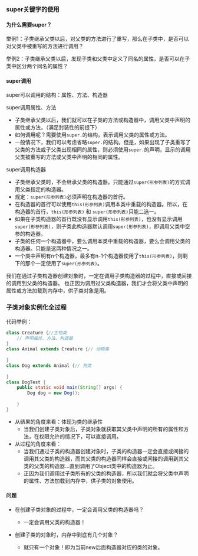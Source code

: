 ### super关键字的使用

#### 为什么需要super？
举例1：子类继承父类以后，对父类的方法进行了重写，那么在子类中，是否可以对父类中被重写的方法进行调用？

举例2：子类继承父类以后，发现子类和父类中定义了同名的属性，是否可以在子类中区分两个同名的属性？

#### super调用
super可以调用的结构：属性、方法、构造器

super调用属性、方法
* 子类继承父类以后，我们就可以在子类的方法或构造器中，调用父类中声明的属性或方法，（满足封装性的前提下）
* 如何调用呢？需要使用`super.`的结构，表示调用父类的属性或方法。
* 一般情况下，我们可以考虑省略`super.`的结构。但是，如果出现了子类重写了父类的方法或子父类出现相同的属性，则必须使用`super.`的声明，显示的调用父类被重写的方法或父类中声明的相同的属性。

super调用构造器
* 子类继承父类时，不会继承父类的构造器。只能通过`super(形参列表)`的方式调用父类指定的构造器。
* 规定：`super(形参列表)`必须声明在构造器的首行。
* 在构造器的首行可以使用`this(形参列表)`调用本类中重载的构造器。所以，在构造器的首行，`this(形参列表)` 和 `super(形参列表)`只能二选一。
* 如果在子类构造器的首行既没有显示调用`this(形参列表)`，也没有显示调用 `super(形参列表)`，则子类此构造器默认调用`super(形参列表)`，即调用父类中空参的构造器。
* 子类的任何一个构造器中，要么调用本类中重载的构造器，要么会调用父类的构造器。只能是这两种情况之一。
* 一个类中声明有n个构造器，最多有n-1个构造器使用了`this(形参列表)`，则剩下的那个一定使用了`super(形参列表)`。

我们在通过子类构造器创建对象时，一定在调用子类构造器的过程中，直接或间接的调用到父类的构造器。
也正因为调用过父类构造器，我们才会将父类中声明的属性或方法加载到内存中，供子类对象是用。

### 子类对象实例化全过程
代码举例：
```java
class Creature {//生物类
    // 声明属性、方法、构造器
}
class Animal extends Creature {// 动物类
    
}
class Dog extends Animal {// 狗类
    
}
class DogTest {
    public static void main(String[] args) {
        Dog dog = new Dog();
        
    }
}
```
* 从结果的角度来看：体现为类的继承性
  * 当我们创建子类对象后，子类对象就获取其父类中声明的所有的属性和方法，在权限允许的情况下，可以直接调用。
* 从过程的角度来看：
  * 当我们通过子类的构造器创建对象时，子类的构造器一定会直接或间接的调用其父类的构造器，而其父类的构造器同样会直接或间接的调用到其父类的父类的构造器...直到调用了Object类中的构造器为止。
  * 正因为我们调用过子类所有的父类的构造器，所以我们就会将父类中声明的属性、方法加载到内存中，供子类的对象使用。

#### 问题
* 在创建子类对象的过程中，一定会调用父类的构造器吗？
  * 一定会调用父类的构造器！

* 创建子类的对象时，内存中到底有几个对象？
  * 就只有一个对象！即为当前new后面构造器对应的类的对象。


